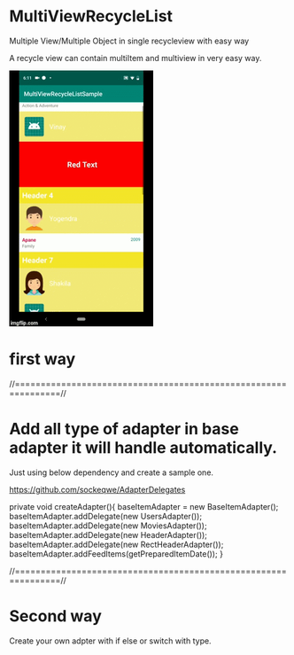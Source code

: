 # MultiViewRecycleList
Multiple View/Multiple Object in single recycleview with easy way


A recycle view can contain multiItem and multiview in very easy way.

![alt text](https://github.com/datanapps/MultiViewRecycleList/blob/master/screens/multimedia_1.gif)


# first way
//===============================================================//

# Add all type of adapter in base adapter it will handle automatically.


Just using below dependency and create a sample one.


https://github.com/sockeqwe/AdapterDelegates

 private void createAdapter(){
        baseItemAdapter = new BaseItemAdapter();
        baseItemAdapter.addDelegate(new UsersAdapter());
        baseItemAdapter.addDelegate(new MoviesAdapter());
        baseItemAdapter.addDelegate(new HeaderAdapter());
        baseItemAdapter.addDelegate(new RectHeaderAdapter());
        baseItemAdapter.addFeedItems(getPreparedItemDate());
    }

//===============================================================//
# Second way

Create your own adpter with if else or switch with type.
